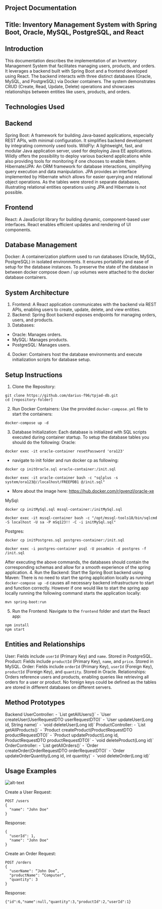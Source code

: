 <h2>Project Documentation</h2>

<h2>Title: Inventory Management System with Spring Boot, Oracle, MySQL, PostgreSQL, and React</h2>

<h2>Introduction</h2>

This documentation describes the implementation of an Inventory Management System that facilitates managing users, products, and orders. It leverages a backend built with Spring Boot and a frontend developed using React. The backend interacts with three distinct databases (Oracle, MySQL, and PostgreSQL) via Docker containers. The system demonstrates CRUD (Create, Read, Update, Delete) operations and showcases relationships between entities like users, products, and orders.

<h2>Technologies Used</h2>

<h2>Backend</h2>

Spring Boot: A framework for building Java-based applications, especially REST APIs, with minimal configuration. It simplifies backend development by integrating commonly used tools.
WildFly: A lightweight, fast, and modular Java application server, used for deploying Java EE applications. Wildly offers the possibility to deploy various backend applications while also providing tools for monitoring if one chooses to enable them.
Hibernate/JPA: An ORM framework for database interactions, simplifying query execution and data manipulation. JPA provides an interface implemented by Hibernate which allows for easier querying and relational object operations. As the tables were stored in separate databases, illustrating relational entities operations using JPA and Hibernate is not possible. 

<h2>Frontend</h2>

React: A JavaScript library for building dynamic, component-based user interfaces. React enables efficient updates and rendering of UI components.

<h2>Database Management</h2>

Docker: A containerization platform used to run databases (Oracle, MySQL, PostgreSQL) in isolated environments. It ensures portability and ease of setup for the database instances.
To preserve the state of the database in between docker compose down / up volumes were attached to the docker database containers.
 
<h2>System Architecture</h2>

1. Frontend: A React application communicates with the backend via REST APIs, enabling users to create, update, delete, and view entities.
2. Backend: Spring Boot backend exposes endpoints for managing orders, users, and products.
3. Databases:
- Oracle: Manages orders.
- MySQL: Manages products.
- PostgreSQL: Manages users.
4. Docker: Containers host the database environments and execute initialization scripts for database setup.
 
<h2>Setup Instructions</h2>

1. Clone the Repository:
```
git clone https://github.com/darius-f96/tpjad-db.git
cd [repository-folder]
```
2. Run Docker Containers:
Use the provided `docker-compose.yml` file to start the containers:
```
docker-compose up -d
```
3. Database Initialization: Each database is initialized with SQL scripts executed during container startup.
To setup the database tables you should do the following: Oracle:
```
docker exec -it oracle-container resetPassword 'ora123'
```
-	navigate to init folder and run docker cp as following:
```
docker cp initOracle.sql oracle-container:/init.sql
```
```
docker exec -it oracle-container bash -c "sqlplus -s system/ora123@//localhost/FREEPDB1 @/init.sql"
```
-	More about the image here: https://hub.docker.com/r/gvenzl/oracle-xe
  
MySql:
```
docker cp initMySql.sql mssql-container:/initMySql.sql
```
```
docker exec -it mssql-container bash -c "/opt/mssql-tools18/bin/sqlcmd -S localhost -U sa -P mSq123!! -C -i initMySql.sql"
```
Postgres:
```
docker cp initPostgres.sql postgres-container:/init.sql
```
```
docker exec -i postgres-container psql -U posadmin -d postgres -f /init.sql
```
After executing the above commands, the databases should contain the corresponding schemas and allow for a smooth experience of the spring application.
4. Run the Backend: Start the Spring Boot backend using Maven:
There is no need to start the spring application locally as running ```docker-compose up -d``` causes all necessary backend infrastructure to start and function correctly. However if one would like to start the spring app locally running the following command starts the application locally:
```
mvn spring-boot:run
```

5. Run the Frontend: Navigate to the `frontend` folder and start the React app:
```
npm install
npm start
```
<h2>Entities and Relationships</h2>

User: Fields include `userId` (Primary Key) and `name`. Stored in PostgreSQL.
Product: Fields include `productId` (Primary Key), `name`, and `price`. Stored in MySQL.
Order: Fields include `orderId` (Primary Key), `userId` (Foreign Key), `productId` (Foreign Key), and `quantity`. Stored in Oracle.
Relationships: Orders reference users and products, enabling queries like retrieving all orders for a user or product.
No foreign keys could be defined as the tables are stored in different databases on different servers.

<h2>Method Prototypes</h2>
Backend
UserController:
- `List<User> getAllUsers()`
- `User createUser(UserRequestDTO userRequestDTO)`
- `User updateUser(Long id, String name)`
- `void deleteUser(Long id)`
ProductController:
- `List<Product> getAllProducts()`
- `Product createProduct(ProductRequestDTO productRequestDTO)`
- `Product updateProduct(Long id, ProductRequestDTO productRequestDTO)`
- `void deleteProduct(Long id)`
OrderController:
- `List<Order> getAllOrders()`
- `Order createOrder(OrderRequestDTO orderRequestDTO)`
- `Order updateOrderQuantity(Long id, int quantity)`
- `void deleteOrder(Long id)`

<h2>Usage Examples</h2>

![alt-text](https://github.com/darius-f96/tpjad-db/blob/main/frontend/src/FlowDiagramOrderCreation.png)

Create a User
Request:

```
POST /users
{
  "name": "John Doe"
}
```
Response:
```
{
  "userId": 1,
  "name": "John Doe"
}
```
Create an Order
Request:
```
POST /orders
{
  "userName": “John Doe”,
  "productName": “Computer”,
  "quantity": 3
}
```
Response:
```
{"id":6,"name":null,"quantity":3,"productId":2,"userId":1}
```
